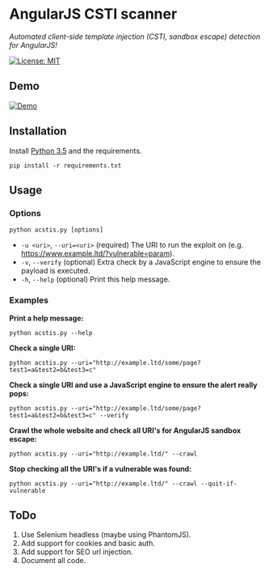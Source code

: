 # AngularJS CSTI scanner

*Automated client-side template injection (CSTI, sandbox escape) detection for AngularJS!*

[![License: MIT](https://img.shields.io/badge/License-MIT-yellow.svg)](LICENSE.md)

## Demo
[![Demo](https://finnwea.com/snippets/angularjs-sandbox-escape-scanner-loop.gif)](https://finnwea.com/snippets/angularjs-sandbox-escape-scanner-loop.gif) 

## Installation

Install [Python 3.5](https://www.python.org/downloads/) and the requirements.

`pip install -r requirements.txt`

## Usage

### Options
`python acstis.py [options]`
* `-u <uri>`,      `--uri=<uri>`              (required)        The URI to run the exploit on (e.g. https://www.example.ltd/?vulnerable=param).
* `-v`,            `--verify`                 (optional)        Extra check by a JavaScript engine to ensure the payload is executed.
* `-h`,            `--help`                   (optional)        Print this help message.

### Examples

**Print a help message:**

`python acstis.py --help`

**Check a single URI:**

`python acstis.py --uri="http://example.ltd/some/page?test1=a&test2=b&test3=c"`

**Check a single URI and use a JavaScript engine to ensure the alert really pops:**

`python acstis.py --uri="http://example.ltd/some/page?test1=a&test2=b&test3=c" --verify`

**Crawl the whole website and check all URI's for AngularJS sandbox escape:**

`python acstis.py --uri="http://example.ltd/" --crawl`

**Stop checking all the URI's if a vulnerable was found:**

`python acstis.py --uri="http://example.ltd/" --crawl --quit-if-vulnerable`

## ToDo

1. Use Selenium headless (maybe using PhantomJS).
2. Add support for cookies and basic auth.
3. Add support for SEO url injection.
4. Document all code.
